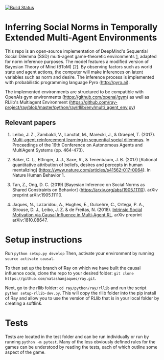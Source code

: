 [![Build Status](https://travis-ci.com/eugenevinitsky/sequential_social_dilemma_games.svg?branch=master)](https://travis-ci.com/eugenevinitsky/sequential_social_dilemma_games)

# Inferring Social Norms in Temporally Extended Multi-Agent Environments
This repo is an open-source implementation of DeepMind's Sequential Social Dilemma (SSD) multi-agent game-theoretic environments [1](https://arxiv.org/abs/1702.03037), adapted for norm inference purposes. The model features a modified version of Bayesian Theory of Mind (BToM) [2]. By observing factors such as world state and agent actions, the computer will make inferences on latent variables such as norm and desire. The inference process is implemented with probabilistic programming language Pyro (http://pyro.ai).

The implemented environments are structured to be compatible with OpenAIs gym environments (https://github.com/openai/gym) as well as RLlib's Multiagent Environment (https://github.com/ray-project/ray/blob/master/python/ray/rllib/env/multi_agent_env.py)


## Relevant papers

1. Leibo, J. Z., Zambaldi, V., Lanctot, M., Marecki, J., & Graepel, T. (2017). [Multi-agent reinforcement learning in sequential social dilemmas](https://arxiv.org/abs/1702.03037). In Proceedings of the 16th Conference on Autonomous Agents and MultiAgent Systems (pp. 464-473).

2. Baker, C. L., Ettinger, J. J., Saxe, R., & Tenenbaum, J. B. (2017) [Rational quantitative attribution of beliefs, desires and percepts in human mentalizing] (https://www.nature.com/articles/s41562-017-0064). In Nature Human Behavior 1.

3. Tan, Z., Ong, D. C. (2019) [Bayesian Inference on Social Norms as Shared Constraints on Behavior] (https://arxiv.org/abs/1905.11110). arXiv preprint arXiv:1905.11110.

4. Jaques, N., Lazaridou, A., Hughes, E., Gulcehre, C., Ortega, P. A., Strouse, D. J., Leibo, J. Z. & de Freitas, N. (2018). [Intrinsic Social Motivation via Causal Influence in Multi-Agent RL](https://arxiv.org/abs/1810.08647). arXiv preprint arXiv:1810.08647. 


# Setup instructions
Run `python setup.py develop`
Then, activate your environment by running `source activate causal`.

To then set up the branch of Ray on which we have built the causal influence code, clone the repo to your desired folder:
`git clone https://github.com/natashamjaques/ray.git`.

Next, go to the rllib folder:
` cd ray/python/ray/rllib ` and run the script `python setup-rllib-dev.py`. This will copy the rllib folder into the pip install of Ray and allow you to use the version of RLlib that is in your local folder by creating a softlink. 

# Tests
Tests are located in the test folder and can be run individually or run by running `python -m pytest`. Many of the less obviously defined rules for the games can be understood by reading the tests, each of which outline some aspect of the game. 
